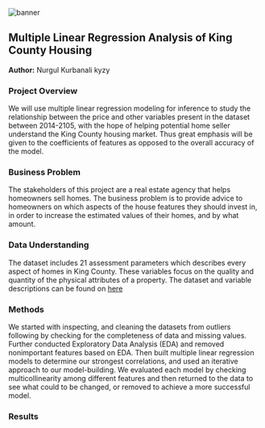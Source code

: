 

![banner](https://github.com/kamalova/Multiple-Linear-Regression-King-County-Housing/blob/main/images/banner.jpg)



## Multiple Linear Regression Analysis of King County Housing 
**Author:** Nurgul Kurbanali kyzy

### Project Overview

We will use multiple linear regression modeling for inference to study the relationship between the price and other variables present in the dataset between 2014-2105, with the hope of helping potential home seller understand the King County housing market. Thus great emphasis will be given to the coefficients of features as opposed to the overall accuracy of the model.

### Business Problem

The stakeholders of this project are a real estate agency that helps homeowners sell homes. The business problem is to provide advice to homeowners on which aspects of the house features they should invest in, in order to increase the estimated values of their homes, and by what amount.

### Data Understanding

The dataset includes 21 assessment parameters which describes every aspect of homes in King County. These variables focus on the quality and quantity of the physical attributes of a property. The dataset and variable descriptions can be found on [here](https://github.com/kamalova/Multiple-Linear-Regression-King-County-Housing/blob/main/data/column_names.md)

### Methods

We started with inspecting, and cleaning the datasets from outliers following by checking for the completeness of data and missing values. Further conducted Exploratory Data Analysis (EDA) and  removed nonimportant features based on EDA. Then built multiple linear regression models to determine our strongest correlations, and used an iterative approach to our model-building. We evaluated each model  by checking multicollinearity among different features and then returned to the data to see what could to be changed, or removed to achieve a more successful model. 


### Results





